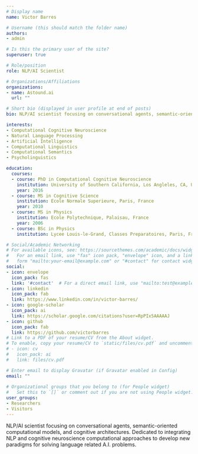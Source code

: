 ```yaml
---
# Display name
name: Victor Barres 

# Username (this should match the folder name)
authors:
- admin

# Is this the primary user of the site?
superuser: true

# Role/position
role: NLP/AI Scientist

# Organizations/Affiliations
organizations:
- name: Astound.ai
  url: ""

# Short bio (displayed in user profile at end of posts)
bio: NLP/AI scientist focusing on conversational agents, semantic-oriented computational models, and cognitive architectures

interests:
- Computational Cognitive Neuroscience
- Natural Language Processing
- Artificial Intelligence
- Computational Linguistics
- Computational Semantics
- Psycholinguistics

education:
  courses:
  - course: PhD in Computational Cognitive Neuroscience
    institution: University of Southern California, Los Angleles, CA, USA
    year: 2016
  - course: MS in Cognitive Science
    institution: Ecole Normale Superieure, Paris, France
    year: 2010
  - course: MS in Physics
    institution: Ecole Polytechnique, Palaisau, France
    year: 2006
  - course: BSc in Physics
    institution: Lycee Louis-le-Grand, Classes Preparatoires, Paris, France

# Social/Academic Networking
# For available icons, see: https://sourcethemes.com/academic/docs/widgets/#icons
#   For an email link, use "fas" icon pack, "envelope" icon, and a link in the
#   form "mailto:your-email@example.com" or "#contact" for contact widget.
social:
- icon: envelope
  icon_pack: fas
  link: '#contact'  # For a direct email link, use "mailto:test@example.org".
- icon: linkedin
  icon_pack: fab
  link: https://www.linkedin.com/in/victor-barres/ 
- icon: google-scholar
  icon_pack: ai
  link: https://scholar.google.com/citations?user=RpPIx5AAAAAJ
- icon: github
  icon_pack: fab
  link: https://github.com/victorbarres
# Link to a PDF of your resume/CV from the About widget.
# To enable, copy your resume/CV to `static/files/cv.pdf` and uncomment the lines below.  
# - icon: cv
#   icon_pack: ai
#   link: files/cv.pdf

# Enter email to display Gravatar (if Gravatar enabled in Config)
email: ""
  
# Organizational groups that you belong to (for People widget)
#   Set this to `[]` or comment out if you are not using People widget.  
user_groups:
- Researchers
- Visitors
---
```


NLP/AI scientist focusing on conversational agents, semantic-oriented computational models, and cognitive architectures. Dedicated to integrating NLP and cognitive neuroscience computational approaches to develop new paradigms for solving language related A.I. problems.

